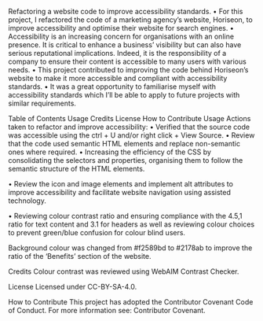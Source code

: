 Refactoring a website code to improve accessibility standards.
• For this project, I refactored the code of a marketing agency’s website, Horiseon, to improve accessibility and optimise their website for search engines. • Accessibility is an increasing concern for organisations with an online presence. It is critical to enhance a business’ visibility but can also have serious reputational implications. Indeed, it is the responsibility of a company to ensure their content is accessible to many users with various needs. • This project contributed to improving the code behind Horiseon’s website to make it more accessible and compliant with accessibility standards. • It was a great opportunity to familiarise myself with accessibility standards which I’ll be able to apply to future projects with similar requirements.

Table of Contents
Usage
Credits
License
How to Contribute
Usage
Actions taken to refactor and improve accessibility: • Verified that the source code was accessible using the ctrl + U and/or right click + View Source. • Review that the code used semantic HTML elements and replace non-semantic ones where required. • Increasing the efficiency of the CSS by consolidating the selectors and properties, organising them to follow the semantic structure of the HTML elements.


• Review the icon and image elements and implement alt attributes to improve accessibility and facilitate website navigation using assisted technology.

• Reviewing colour contrast ratio and ensuring compliance with the 4.5,1 ratio for text content and 3.1 for headers as well as reviewing colour choices to prevent green/blue confusion for colour blind users.

Background colour was changed from #f2589bd to #2178ab to improve the ratio of the ‘Benefits’ section of the website.

Credits
Colour contrast was reviewed using WebAIM Contrast Checker.

License
Licensed under CC-BY-SA-4.0.

How to Contribute
This project has adopted the Contributor Covenant Code of Conduct. For more information see: Contributor Covenant.